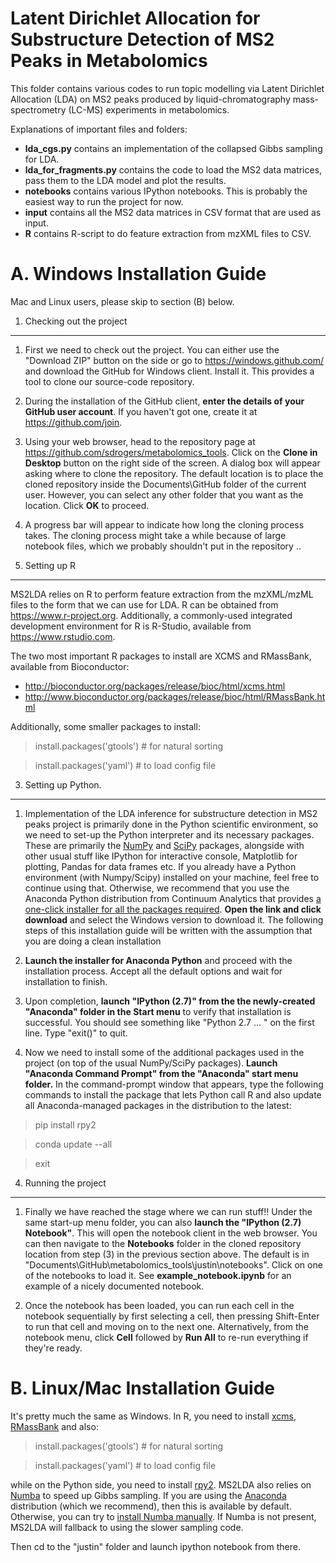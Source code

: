 Latent Dirichlet Allocation for Substructure Detection of MS2 Peaks in Metabolomics
===================================================================================

This folder contains various codes to run topic modelling via Latent Dirichlet Allocation (LDA) on MS2 peaks produced by liquid-chromatography mass-spectrometry (LC-MS) experiments in metabolomics.

Explanations of important files and folders:

* **lda_cgs.py** contains an implementation of the collapsed Gibbs sampling for LDA.
* **lda_for_fragments.py** contains the code to load the MS2 data matrices, pass them to the LDA model and plot the results. 
* **notebooks** contains various IPython notebooks. This is probably the easiest way to run the project for now. 
* **input** contains all the MS2 data matrices in CSV format that are used as input. 
* **R** contains R-script to do feature extraction from mzXML files to CSV.

A. Windows Installation Guide
=============================

Mac and Linux users, please skip to section (B) below.

1. Checking out the project
----------------------------

1. First we need to check out the project. You can either use the "Download ZIP" button on the side or go to https://windows.github.com/ and download the GitHub for Windows client. Install it. This provides a tool to clone our source-code repository.
 
2. During the installation of the GitHub client, **enter the details of your GitHub user account**. If you haven't got one, create it at https://github.com/join. 

3. Using your web browser, head to the repository page at https://github.com/sdrogers/metabolomics_tools. Click on the **Clone in Desktop** button on the right side of the screen. A dialog box will appear asking where to clone the repository. The default location is to place the cloned repository inside the Documents\GitHub folder of the current user. However, you can select any other folder that you want as the location. Click **OK** to proceed.

4. A progress bar will appear to indicate how long the cloning process takes. The cloning process might take a while because of large notebook files, which we probably shouldn't put in the repository ..

2. Setting up R
----------------

MS2LDA relies on R to perform feature extraction from the mzXML/mzML files to the form that we can use for LDA. R can be obtained from https://www.r-project.org. Additionally, a commonly-used integrated development environment for R is R-Studio, available from https://www.rstudio.com.

The two most important R packages to install are XCMS and RMassBank, available from Bioconductor:

* http://bioconductor.org/packages/release/bioc/html/xcms.html
* http://www.bioconductor.org/packages/release/bioc/html/RMassBank.html

Additionally, some smaller packages to install:

> install.packages('gtools') # for natural sorting

> install.packages('yaml') # to load config file

3. Setting up Python.
---------------------

1. Implementation of the LDA inference for substructure detection in MS2 peaks project is primarily done in the Python scientific environment, so we need to set-up the Python interpreter and its necessary packages. These are primarily the [NumPy](http://www.numpy.org/) and [SciPy](http://www.scipy.org/) packages, alongside with other usual stuff like IPython for interactive console, Matplotlib for plotting, Pandas for data frames etc. If you already have a Python environment (with Numpy/Scipy) installed on your machine, feel free to continue using that. Otherwise, we recommend that you use the Anaconda Python distribution from Continuum Analytics that provides [a one-click installer for all the packages required](https://store.continuum.io/cshop/anaconda/). **Open the link and click download** and select the Windows version to download it. The following steps of this installation guide will be written with the assumption that you are doing a clean installation 

2. **Launch the installer for Anaconda Python** and proceed with the installation process. Accept all the default options and wait for installation to finish. 

3. Upon completion, **launch "IPython (2.7)" from the the newly-created "Anaconda" folder in the Start menu** to verify that installation is successful. You should see something like "Python 2.7 ... " on the first line. Type "exit()" to quit.

4. Now we need to install some of the additional packages used in the project (on top of the usual NumPy/SciPy packages). **Launch "Anaconda Command Prompt" from the "Anaconda" start menu folder.** In the command-prompt window that appears, type the following commands to install the package that lets Python call R and also update all Anaconda-managed packages in the distribution to the latest:

> pip install rpy2

> conda update --all

> exit

4. Running the project
-------------------

1. Finally we have reached the stage where we can run stuff!! Under the same start-up menu folder, you can also **launch the "IPython (2.7) Notebook"**. This will open the notebook client in the web browser. You can then navigate to the **Notebooks** folder in the cloned repository location from step (3) in the previous section above. The default is in "Documents\GitHub\metabolomics_tools\justin\notebooks". Click on one of the notebooks to load it. See **example_notebook.ipynb** for an example of a nicely documented notebook. 

2. Once the notebook has been loaded, you can run each cell in the notebook sequentially by first selecting a cell, then pressing Shift-Enter to run that cell and moving on to the next one. Alternatively, from the notebook menu, click **Cell** followed by **Run All** to re-run everything if they're ready.

B. Linux/Mac Installation Guide
===============================

It's pretty much the same as Windows. In R, you need to install [xcms](http://bioconductor.org/packages/release/bioc/html/xcms.html), [RMassBank](http://www.bioconductor.org/packages/release/bioc/html/RMassBank.html) and also:

> install.packages('gtools') # for natural sorting

> install.packages('yaml') # to load config file

while on the Python side, you need to install [rpy2](http://rpy.sourceforge.net/). MS2LDA also relies on [Numba](http://numba.pydata.org/) to speed up Gibbs sampling. If you are using the [Anaconda](https://store.continuum.io/cshop/anaconda/) distribution (which we recommend), then this is available by default. Otherwise, you can try to [install Numba manually](http://numba.pydata.org/). If Numba is not present, MS2LDA will fallback to using the slower sampling code.

Then cd to the "justin" folder and launch ipython notebook from there.
